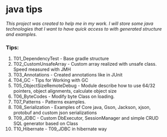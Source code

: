 # java tips

*This project was created to help me in my work.
I will store some java technologies that I want to have quick access to with generated structure and examples.*

### Tips:
01. T01_DependencyTest - Base gradle structure <br>
02. T02_CustomUnsafeArray - Custom array realized with unsafe class. Speed measured with JMH <br>
03. T03_Annotations - Created annotations like in JUnit <br>
04. T04_GC - Tips for Working with GC  <br>
05. T05_ObjectSizeRemoteDebug - Module describe how to use 64/32 pointers, object alignments, calculate object size <br>
06. T06_ByteCodes - Modify byte Class on loading. <br>
07. T07_Patterns - Patterns examples. <br>
08. T08_Serialization - Examples of Core java, Gson, Jackson, xjson, protobuf and custom json serializations <br>
09. T09_JDBC - Custom DbExecutor, SessionManager and simple CRUD SQL generator based on Class
10. T10_Hibernate - T09_JDBC in hibernate way